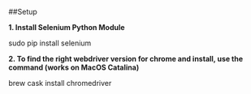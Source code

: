 ##Setup

**1. Install Selenium Python Module**

sudo pip install selenium

**2. To find the right webdriver version for chrome and install, use the command (works on MacOS Catalina)**

brew cask install chromedriver
